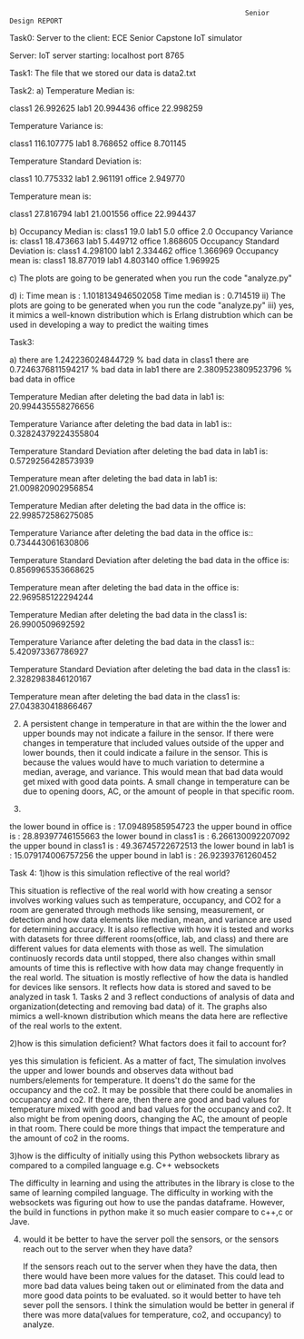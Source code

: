                                                               Senior Design REPORT
   
   Task0: 
   Server to the client: ECE Senior Capstone IoT simulator
   
   Server: IoT server starting:  localhost port 8765
   
   
   Task1:
   The file that we stored our data is data2.txt
   
   Task2:
   a)
   Temperature Median is:
   
class1    26.992625
lab1      20.994436
office    22.998259

Temperature Variance is:

class1    116.107775
lab1        8.768652
office      8.701145

Temperature Standard Deviation is:

class1    10.775332
lab1       2.961191
office     2.949770

Temperature mean is:

class1    27.816794
lab1      21.001556
office    22.994437

b)
Occupancy Median is:
class1    19.0
lab1       5.0
office     2.0
Occupancy Variance is:
class1    18.473663
lab1       5.449712
office     1.868605
Occupancy Standard Deviation is:
class1    4.298100
lab1      2.334462
office    1.366969
Occupancy mean is:
class1    18.877019
lab1       4.803140
office     1.969925

c)
The plots are going to be generated when you run the code "analyze.py"

d)
i: 
Time mean is :  1.1018134946502058
Time median is :  0.714519
ii)
The plots are going to be generated when you run the code "analyze.py"
iii)
yes, it mimics a well-known distribution which is Erlang distrubtion which can be used in developing a way to predict the waiting times


Task3:

a)
there are  1.242236024844729  % bad data in class1
there are  0.7246376811594217  % bad data in lab1
there are  2.3809523809523796  % bad data in office

Temperature Median after deleting the bad data in lab1 is:
20.994435558276656

Temperature Variance after deleting the bad data in lab1 is::
0.32824379224355804

Temperature Standard Deviation after deleting the bad data in lab1 is:
0.5729256428573939

Temperature mean after deleting the bad data in lab1 is:
21.009820902956854

Temperature Median after deleting the bad data in the office is:
22.998572586275085

Temperature Variance after deleting the bad data in the office is::
0.734443061630806

Temperature Standard Deviation after deleting the bad data in the office is:
0.8569965353668625

Temperature mean after deleting the bad data in the office is:
22.969585122294244

Temperature Median after deleting the bad data in the class1 is:
26.9900509692592

Temperature Variance after deleting the bad data in the class1 is::
5.420973367786927

Temperature Standard Deviation after deleting the bad data in the class1 is:
2.3282983846120167

Temperature mean after deleting the bad data in the class1 is:
27.043830418866467

2) 
     A persistent change in temperature in that are within the the lower and upper bounds may not indicate a failure in the sensor. If there were changes in temperature that included values outside of the upper and lower bounds, then it could indicate a failure in the sensor. This is because the values would have to much variation to determine a median, average, and variance. This would mean that bad data would get mixed with good data points. A small change in temperature can be due to opening doors, AC, or the amount of people in that specific room.



3)
the lower bound in office is :  17.09489585954723
the upper bound in office is :  28.89397746155663
the lower bound in class1 is :  6.266130092207092
the upper bound in class1 is :  49.36745722672513
the lower bound in lab1 is :  15.079174006757256
the upper bound in lab1 is :  26.92393761260452


Task 4:
1)how is this simulation reflective of the real world?

   This situation is reflective of the real world with how creating a sensor involves working values such as temperature, occupancy, and CO2 for a room are generated through methods like sensing, measurement, or detection and how data elements like median, mean, and variance are used for determining accuracy. It is also reflective with how it is tested and works with datasets for three different rooms(office, lab, and class) and there are different values for data elements with those as well. The simulation continuosly records data until stopped, there also changes within small amounts of time this is reflective with how data may change frequently in the real world. The situation is mostly reflective of how the data is handled for devices like sensors. It reflects how data is stored and saved to be analyzed in task 1. Tasks 2 and 3 reflect conductions of analysis of data and organization(detecting and removing bad data) of it. The graphs also mimics a well-known distribution which means the data here are reflective of the real worls to the extent.
  
2)how is this simulation deficient? What factors does it fail to account for?
  
   yes this simulation is feficient. As a matter of fact, The simulation involves the upper and lower bounds and observes data without bad numbers/elements for temperature. It doens't do the same for the occupancy and the co2. It may be possible that there could be anomalies in occupancy and co2. If there are, then there are good and bad values for temperature mixed with good and bad values for the occupancy and co2. It also might be from opening doors, changing the AC, the amount of people in that room. There could be more things that impact the temperature and the amount of co2 in the rooms.  
  
3)how is the difficulty of initially using this Python websockets library as compared to a compiled language e.g. C++ websockets
  
   The difficulty in learning and using the attributes in the library is close to the same of learning compiled language. The difficulty in working with the websockets was figuring out how to use the pandas dataframe. However, the build in functions in python make it so much easier compare to c++,c or Jave.
  
4) would it be better to have the server poll the sensors, or the sensors reach out to the server when they have data?
  
  
     If the sensors reach out to the server when they have the data, then there would have been more values for the dataset. This could lead to more bad data values being taken out or eliminated from the data and more good data points to be evaluated. so it would better to have teh sever poll the sensors. I think the simulation would be better in general if there was more data(values for temperature, co2, and occupancy) to analyze.
